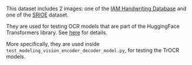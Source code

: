 This dataset includes 2 images: one of the [IAM Handwriting Database](https://fki.tic.heia-fr.ch/databases/iam-handwriting-database) and one of the [SRIOE](https://rrc.cvc.uab.es/?ch=13) dataset.

They are used for testing OCR models that are part of the HuggingFace Transformers library. See [here](https://github.com/huggingface/transformers/search?q=fixtures_ocr) for details.

More specifically, they are used inside `test_modeling_vision_encoder_decoder_model.py`, for testing the TrOCR models.